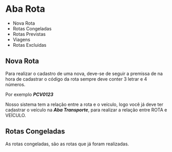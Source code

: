 # Aba Rota
* Nova Rota
* Rotas Congeladas
* Rotas Previstas
* Viagens
* Rotas Excluidas

## Nova Rota
Para realizar o cadastro de uma nova, deve-se de seguir a premissa de na hora de cadastrar o código da rota sempre deve conter 3 letrar e 4 números. 

Por exemplo
***PCV0123***

Nosso sistema tem a relação entre a rota e o veículo, logo você já deve ter cadastrar o veículo na ***Aba Transporte***, para realizar a relação entre ROTA e VEÍCULO.

## Rotas Congeladas
As rotas congeladas, são as rotas que já foram realizadas.
